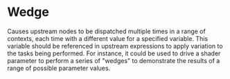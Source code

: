 # Wedge

Causes upstream nodes to be dispatched multiple times in a range
of contexts, each time with a different value for a specified variable.
This variable should be referenced in upstream expressions to apply
variation to the tasks being performed. For instance, it could be
used to drive a shader parameter to perform a series of "wedges" to
demonstrate the results of a range of possible parameter values.

